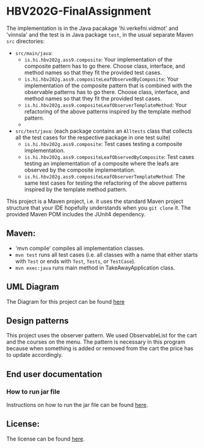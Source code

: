 # HBV202G-FinalAssignment


The implementation is in the Java pacakage 'hi.verkefni.vidmot' and 'vinnsla' and the test is in Java package `test`, in the usual separate Maven `src` directories:

- `src/main/java`:
  - `is.hi.hbv202g.ass9.composite`: Your implementation of the composite pattern has to go there. Choose class, interface, and method names so that they fit the provided test cases.
  - `is.hi.hbv202g.ass9.compositeLeafObservedByComposite`: Your implementation of the composite pattern that is combined with the observable patterns has to go there. Choose class, interface, and method names so that they fit the provided test cases.
  - `is.hi.hbv202g.ass9.compositeLeafObserverTemplateMethod`: Your refactoring of the above patterns inspired by the template method pattern.
  -
- `src/test/java`: (each package contains an `Alltests` class that collects all the test cases for the respective package in one test suite)
  - `is.hi.hbv202g.ass9.composite`: Test cases testing a composite implementation.
  - `is.hi.hbv202g.ass9.compositeLeafObservedByComposite`: Test cases testing an implementation of a composite where the leafs are observed by the composite implementation.
  - `is.hi.hbv202g.ass9.compositeLeafObserverTemplateMethod`: The same test cases for testing the refactoring of the above patterns inspired by the template method pattern.

This project is a Maven project, i.e. it uses the standard Maven project structure that your IDE hopefully understands when you `git clone` it. The provided Maven POM includes the JUnit4 dependency.

## Maven:

- 'mvn compile' compiles all implementation classes.
- `mvn test` runs all test cases (i.e. all classes with a name that either starts with `Test` or ends with `Test`, `Tests`, or `TestCase`).
- `mvn exec:java` runs main method in TakeAwayApplication class.


## UML Diagram

The Diagram for this project can be found [here](src/site/markdown/UmlDiagram.MD)

## Design patterns

This project uses the observer pattern. We used ObservableList for the cart and the courses on the menu. The pattern is necessary in this program because when something is added or removed from the cart
the price has to update accordingly.

## End user documentation

### How to run jar file
Instructions on how to run the jar file can be found [here](runjar.cmd).


## License:

The license can be found [here](LICENSE.md).
